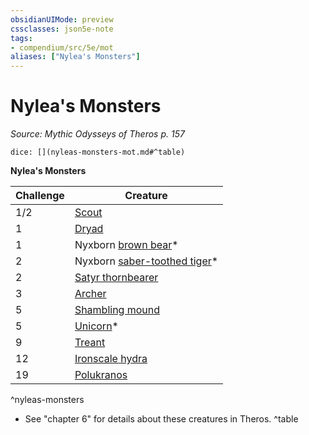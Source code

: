 ```yaml
---
obsidianUIMode: preview
cssclasses: json5e-note
tags:
- compendium/src/5e/mot
aliases: ["Nylea's Monsters"]
---
```

# Nylea's Monsters
*Source: Mythic Odysseys of Theros p. 157* 

`dice: [](nyleas-monsters-mot.md#^table)`

**Nylea's Monsters**

| Challenge | Creature |
|-----------|----------|
| 1/2 | [Scout](compendium/bestiary/humanoid/scout.md) |
| 1 | [Dryad](compendium/bestiary/fey/dryad.md) |
| 1 | Nyxborn [brown bear](compendium/bestiary/beast/brown-bear.md)* |
| 2 | Nyxborn [saber-toothed tiger](compendium/bestiary/beast/saber-toothed-tiger.md)* |
| 2 | [Satyr thornbearer](compendium/bestiary/fey/satyr-thornbearer-mot.md) |
| 3 | [Archer](compendium/bestiary/humanoid/archer-mpmm.md) |
| 5 | [Shambling mound](compendium/bestiary/plant/shambling-mound.md) |
| 5 | [Unicorn](compendium/bestiary/celestial/unicorn.md)* |
| 9 | [Treant](compendium/bestiary/plant/treant.md) |
| 12 | [Ironscale hydra](compendium/bestiary/monstrosity/ironscale-hydra-mot.md) |
| 19 | [Polukranos](compendium/bestiary/npc/polukranos-mot.md) |
^nyleas-monsters

* See "chapter 6" for details about these creatures in Theros.
^table